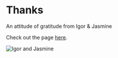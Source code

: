 # Thanks
An attitude of gratitude from Igor &amp; Jasmine

Check out the page [here](https://sunnyeyez123.github.io/thanks/).

![Igor and Jasmine](https://i.imgur.com/ai9B3d9.jpg?1)

